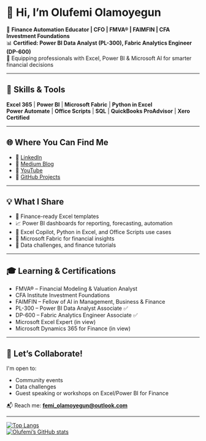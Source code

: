 # 👋 Hi, I’m Olufemi Olamoyegun

🎯 **Finance Automation Educator | CFO | FMVA® | FAIMFIN | CFA Investment Foundations**  
📊 **Certified: Power BI Data Analyst (PL-300), Fabric Analytics Engineer (DP-600)**  
🚀 Equipping professionals with Excel, Power BI & Microsoft AI for smarter financial decisions

---

## 🔧 Skills & Tools
**Excel 365** | **Power BI** | **Microsoft Fabric** | **Python in Excel**  
**Power Automate** | **Office Scripts** | **SQL** | **QuickBooks ProAdvisor** | **Xero Certified**

---

## 🌐 Where You Can Find Me

- 🔗 [LinkedIn](https://www.linkedin.com/in/olufemi-olamoyegun/)
- 🧠 [Medium Blog](https://medium.com/@olamoyegun07)
- 🎥 [YouTube](https://youtube.com/@olufemiolamoyegun2038?feature=shared)
- 💼 [GitHub Projects](https://github.com/Olufemiolamoyegun)

---

## 💡 What I Share

- 🧾 Finance-ready Excel templates
- 📈 Power BI dashboards for reporting, forecasting, automation
- 🤖 Excel Copilot, Python in Excel, and Office Scripts use cases
- 🧪 Microsoft Fabric for financial insights
- 🎯 Data challenges, and finance tutorials

---

## 🎓 Learning & Certifications

- FMVA® – Financial Modeling & Valuation Analyst
- CFA Institute Investment Foundations
- FAIMFIN – Fellow of AI in Management, Business & Finance
- PL-300 – Power BI Data Analyst Associate ✅
- DP-600 – Fabric Analytics Engineer Associate ✅
- Microsoft Excel Expert (in view)
- Microsoft Dynamics 365 for Finance (in view)

---

## 📢 Let’s Collaborate!
I'm open to:
- Community events
- Data challenges
- Guest speaking or workshops on Excel/Power BI for Finance

📬 Reach me: **femi_olamoyegun@outlook.com**

---

[![Top Langs](https://github-readme-stats.vercel.app/api/top-langs/?username=Olufemiolamoyegun)](https://github.com/anuraghazra/github-readme-stats)  
[![Olufemi’s GitHub stats](https://github-readme-stats.vercel.app/api?username=Olufemiolamoyegun&show_icons=true&count_private=true)](https://github.com/anuraghazra/github-readme-stats)
